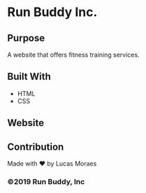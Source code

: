 # Run Buddy Inc.

## Purpose
A website that offers fitness training services.

## Built With
* HTML
* CSS

## Website


## Contribution
Made with ❤️ by Lucas Moraes

### ©️2019 Run Buddy, Inc 